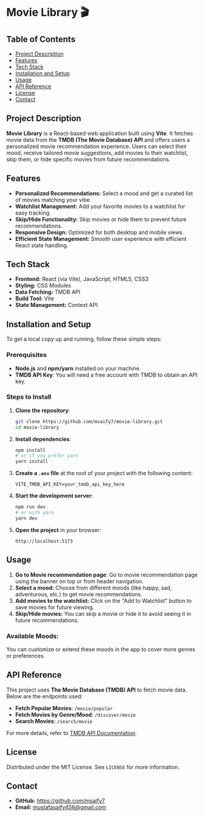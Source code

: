 # Movie Library 🎬

## Table of Contents
- [Project Description](#project-description)
- [Features](#features)
- [Tech Stack](#tech-stack)
- [Installation and Setup](#installation-and-setup)
- [Usage](#usage)
- [API Reference](#api-reference)
- [License](#license)
- [Contact](#contact)

## Project Description
**Movie Library** is a React-based web application built using **Vite**. It fetches movie data from the **TMDB (The Movie Database) API** and offers users a personalized movie recommendation experience. Users can select their mood, receive tailored movie suggestions, add movies to their watchlist, skip them, or hide specific movies from future recommendations.

## Features
- **Personalized Recommendations:** Select a mood and get a curated list of movies matching your vibe.
- **Watchlist Management:** Add your favorite movies to a watchlist for easy tracking.
- **Skip/Hide Functionality:** Skip movies or hide them to prevent future recommendations.
- **Responsive Design:** Optimized for both desktop and mobile views.
- **Efficient State Management:** Smooth user experience with efficient React state handling.

## Tech Stack
- **Frontend:** React (via Vite), JavaScript, HTML5, CSS3
- **Styling:** CSS Modules
- **Data Fetching:** TMDB API
- **Build Tool:** Vite
- **State Management:** Context API

## Installation and Setup
To get a local copy up and running, follow these simple steps:

### Prerequisites
- **Node.js** and **npm/yarn** installed on your machine.
- **TMDB API Key**: You will need a free account with TMDB to obtain an API key.

### Steps to Install
1. **Clone the repository**:
    ```bash
    git clone https://github.com/msaify7/movie-library.git
    cd movie-library
    ```

2. **Install dependencies**:
    ```bash
    npm install
    # or if you prefer yarn
    yarn install
    ```

3. **Create a `.env` file** at the root of your project with the following content:
    ```
    VITE_TMDB_API_KEY=your_tmdb_api_key_here
    ```

4. **Start the development server**:
    ```bash
    npm run dev
    # or with yarn
    yarn dev
    ```

5. **Open the project** in your browser:
    ```
    http://localhost:5173
    ```

## Usage
1. **Go to Movie recommendation page**: Go to movie recommendation page using the banner on top or from header navigation.
2. **Select a mood:** Choose from different moods (like happy, sad, adventurous, etc.) to get movie recommendations.
3. **Add movies to the watchlist:** Click on the "Add to Watchlist" button to save movies for future viewing.
4. **Skip/Hide movies:** You can skip a movie or hide it to avoid seeing it in future recommendations.

### Available Moods:
You can customize or extend these moods in the app to cover more genres or preferences.

## API Reference
This project uses **The Movie Database (TMDB) API** to fetch movie data. Below are the endpoints used:

- **Fetch Popular Movies**: `/movie/popular`
- **Fetch Movies by Genre/Mood**: `/discover/movie`
- **Search Movies**: `/search/movie`

For more details, refer to [TMDB API Documentation](https://developers.themoviedb.org/3/getting-started/introduction).

## License
Distributed under the MIT License. See `LICENSE` for more information.

## Contact
- **GitHub:** https://github.com/msaify7
- **Email:** mustafasaify456@gmail.com
